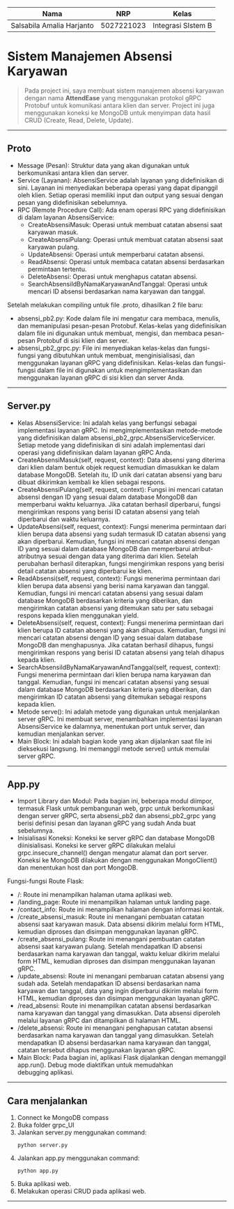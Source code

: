 | Nama | NRP | Kelas |
| ----------- | ----------- | ----------- |
| Salsabila Amalia Harjanto | 5027221023 | Integrasi SIstem B |

# Sistem Manajemen Absensi Karyawan
> Pada project ini, saya membuat sistem manajemen absensi karyawan dengan nama **AttendEase** yang menggunakan protokol gRPC Protobuf untuk komunikasi antara klien dan server.
> Project ini juga menggunakan koneksi ke MongoDB untuk menyimpan data hasil CRUD (Create, Read, Delete, Update).

---

## Proto
- Message (Pesan): Struktur data yang akan digunakan untuk berkomunikasi antara klien dan server.
- Service (Layanan): AbsensiService adalah layanan yang didefinisikan di sini. Layanan ini menyediakan beberapa operasi yang dapat dipanggil oleh klien. Setiap operasi memiliki input dan output yang sesuai dengan pesan yang didefinisikan sebelumnya.
- RPC (Remote Procedure Call): Ada enam operasi RPC yang didefinisikan di dalam layanan AbsensiService:
  - CreateAbsensiMasuk: Operasi untuk membuat catatan absensi saat karyawan masuk.
  - CreateAbsensiPulang: Operasi untuk membuat catatan absensi saat karyawan pulang.
  - UpdateAbsensi: Operasi untuk memperbarui catatan absensi.
  - ReadAbsensi: Operasi untuk membaca catatan absensi berdasarkan permintaan tertentu.
  - DeleteAbsensi: Operasi untuk menghapus catatan absensi.
  - SearchAbsensiIdByNamaKaryawanAndTanggal: Operasi untuk mencari ID absensi berdasarkan nama karyawan dan tanggal.
    
Setelah melakukan compiling untuk file .proto, dihasilkan 2 file baru:
- absensi_pb2.py: Kode dalam file ini mengatur cara membaca, menulis, dan memanipulasi pesan-pesan Protobuf. Kelas-kelas yang didefinisikan dalam file ini digunakan untuk membuat, mengisi, dan membaca pesan-pesan Protobuf di sisi klien dan server.
- absensi_pb2_grpc.py: File ini menyediakan kelas-kelas dan fungsi-fungsi yang dibutuhkan untuk membuat, menginisialisasi, dan menggunakan layanan gRPC yang didefinisikan. Kelas-kelas dan fungsi-fungsi dalam file ini digunakan untuk mengimplementasikan dan menggunakan layanan gRPC di sisi klien dan server Anda.

---

## Server.py
- Kelas AbsensiService: Ini adalah kelas yang berfungsi sebagai implementasi layanan gRPC. Ini mengimplementasikan metode-metode yang didefinisikan dalam absensi_pb2_grpc.AbsensiServiceServicer. Setiap metode yang didefinisikan di sini adalah implementasi dari operasi yang didefinisikan dalam layanan gRPC Anda.
- CreateAbsensiMasuk(self, request, context):  Data absensi yang diterima dari klien dalam bentuk objek request kemudian dimasukkan ke dalam database MongoDB. Setelah itu, ID unik dari catatan absensi yang baru dibuat dikirimkan kembali ke klien sebagai respons.
- CreateAbsensiPulang(self, request, context): Fungsi ini mencari catatan absensi dengan ID yang sesuai dalam database MongoDB dan memperbarui waktu keluarnya. Jika catatan berhasil diperbarui, fungsi mengirimkan respons yang berisi ID catatan absensi yang telah diperbarui dan waktu keluarnya.
- UpdateAbsensi(self, request, context): Fungsi menerima permintaan dari klien berupa data absensi yang sudah termasuk ID catatan absensi yang akan diperbarui. Kemudian, fungsi ini mencari catatan absensi dengan ID yang sesuai dalam database MongoDB dan memperbarui atribut-atributnya sesuai dengan data yang diterima dari klien. Setelah perubahan berhasil diterapkan, fungsi mengirimkan respons yang berisi detail catatan absensi yang diperbarui ke klien.
- ReadAbsensi(self, request, context): Fungsi menerima permintaan dari klien berupa data absensi yang berisi nama karyawan dan tanggal. Kemudian, fungsi ini mencari catatan absensi yang sesuai dalam database MongoDB berdasarkan kriteria yang diberikan, dan mengirimkan catatan absensi yang ditemukan satu per satu sebagai respons kepada klien menggunakan yield.
- DeleteAbsensi(self, request, context):  Fungsi menerima permintaan dari klien berupa ID catatan absensi yang akan dihapus. Kemudian, fungsi ini mencari catatan absensi dengan ID yang sesuai dalam database MongoDB dan menghapusnya. Jika catatan berhasil dihapus, fungsi mengirimkan respons yang berisi ID catatan absensi yang telah dihapus kepada klien. 
- SearchAbsensiIdByNamaKaryawanAndTanggal(self, request, context): Fungsi menerima permintaan dari klien berupa nama karyawan dan tanggal. Kemudian, fungsi ini mencari catatan absensi yang sesuai dalam database MongoDB berdasarkan kriteria yang diberikan, dan mengirimkan ID catatan absensi yang ditemukan sebagai respons kepada klien. 
- Metode serve(): Ini adalah metode yang digunakan untuk menjalankan server gRPC. Ini membuat server, menambahkan implementasi layanan AbsensiService ke dalamnya, menentukan port untuk server, dan kemudian menjalankan server.
- Main Block: Ini adalah bagian kode yang akan dijalankan saat file ini dieksekusi langsung. Ini memanggil metode serve() untuk memulai server gRPC.

---

## App.py
- Import Library dan Modul: Pada bagian ini, beberapa modul diimpor, termasuk Flask untuk pembangunan web, grpc untuk berkomunikasi dengan server gRPC, serta absensi_pb2 dan absensi_pb2_grpc yang berisi definisi pesan dan layanan gRPC yang sudah Anda buat sebelumnya.
- Inisialisasi Koneksi: Koneksi ke server gRPC dan database MongoDB diinisialisasi. Koneksi ke server gRPC dilakukan melalui grpc.insecure_channel() dengan mengatur alamat dan port server. Koneksi ke MongoDB dilakukan dengan menggunakan MongoClient() dan menentukan host dan port MongoDB.
  
Fungsi-fungsi Route Flask:
- /: Route ini menampilkan halaman utama aplikasi web.
- /landing_page: Route ini menampilkan halaman untuk landing page.
- /contact_info: Route ini menampilkan halaman dengan informasi kontak.
- /create_absensi_masuk: Route ini menangani pembuatan catatan absensi saat karyawan masuk. Data absensi dikirim melalui form HTML, kemudian diproses dan disimpan menggunakan layanan gRPC.
- /create_absensi_pulang: Route ini menangani pembuatan catatan absensi saat karyawan pulang. Setelah mendapatkan ID absensi berdasarkan nama karyawan dan tanggal, waktu keluar dikirim melalui form HTML, kemudian diproses dan disimpan menggunakan layanan gRPC.
- /update_absensi: Route ini menangani pembaruan catatan absensi yang sudah ada. Setelah mendapatkan ID absensi berdasarkan nama karyawan dan tanggal, data yang ingin diperbarui dikirim melalui form HTML, kemudian diproses dan disimpan menggunakan layanan gRPC.
- /read_absensi: Route ini menampilkan catatan absensi berdasarkan nama karyawan dan tanggal yang dimasukkan. Data absensi diperoleh melalui layanan gRPC dan ditampilkan di halaman HTML.
- /delete_absensi: Route ini menangani penghapusan catatan absensi berdasarkan nama karyawan dan tanggal yang dimasukkan. Setelah mendapatkan ID absensi berdasarkan nama karyawan dan tanggal, catatan tersebut dihapus menggunakan layanan gRPC.
- Main Block: Pada bagian ini, aplikasi Flask dijalankan dengan memanggil app.run(). Debug mode diaktifkan untuk memudahkan debugging aplikasi.

---

## Cara menjalankan
1. Connect ke MongoDB compass
2. Buka folder grpc_UI
3. Jalankan server.py menggunakan command:
   ```
   python server.py
   ```
4. Jalankan app.py menggunakan command:
   ```
   python app.py
   ```
5. Buka aplikasi web.
6. Melakukan operasi CRUD pada aplikasi web.

---
